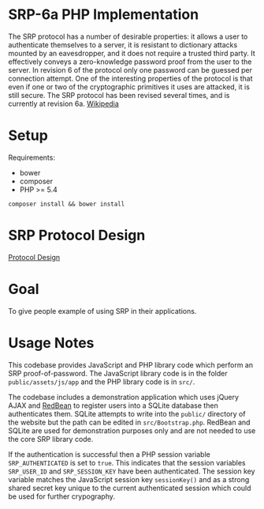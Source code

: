 # SRP-6a PHP Implementation

The SRP protocol has a number of desirable properties: it allows a user to authenticate
themselves to a server, it is resistant to dictionary attacks mounted by an eavesdropper,
and it does not require a trusted third party. It effectively conveys a zero-knowledge password
proof from the user to the server. In revision 6 of the protocol only one password can be guessed
per connection attempt. One of the interesting properties of the protocol is that even if one or
two of the cryptographic primitives it uses are attacked, it is still secure. The SRP protocol
has been revised several times, and is currently at revision 6a. [Wikipedia](https://en.wikipedia.org/wiki/Secure_Remote_Password_protocol)

# Setup

Requirements:
  * bower
  * composer
  * PHP >= 5.4

`composer install && bower install`

# SRP Protocol Design
[Protocol Design](http://srp.stanford.edu/design.html)

# Goal
To give people example of using SRP in their applications.

# Usage Notes
This codebase provides JavaScript and PHP library code which perform an SRP proof-of-password. 
The JavaScript library code is in the folder `public/assets/js/app` and the PHP library code is in `src/`. 

The codebase includes a demonstration application which uses jQuery AJAX and [RedBean](http://redbeanphp.com/) 
to register users into a SQLite database then authenticates them. SQLite attempts to write into the `public/` directory 
of the website but the path can be edited in `src/Bootstrap.php`. RedBean and SQLite are used for demonstration 
purposes only and are not needed to use the core SRP library code. 

If the authentication is successful then a PHP session variable `SRP_AUTHENTICATED` is set to `true`. 
This indicates that the session variables `SRP_USER_ID` and `SRP_SESSION_KEY` have been authenticated. 
The session key variable matches the JavaScript session key `sessionKey()` and as a strong shared secret key 
unique to the current authenticated session which could be used for further crypography.
